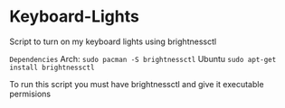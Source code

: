 # Keyboard-Lights
Script to turn on my keyboard lights using brightnessctl

`Dependencies` 
Arch: `sudo pacman -S brightnessctl`
Ubuntu `sudo apt-get install brightnessctl`


To run this script you must have brightnessctl and give it executable permisions
